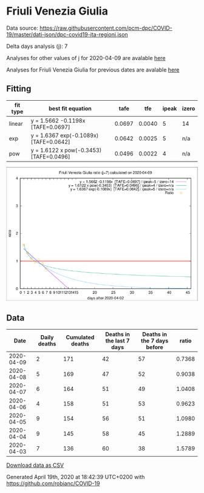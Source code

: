 # Friuli Venezia Giulia

Data source: https://raw.githubusercontent.com/pcm-dpc/COVID-19/master/dati-json/dpc-covid19-ita-regioni.json

Delta days analysis (j): 7

Analyses for other values of j for 2020-04-09 are avalable [here](../2020-04-09/README.md)

Analyses for Friuli Venezia Giulia for previous dates are avalable [here](../README.md)

## Fitting 
|fit type|best fit equation|tafe|tfe|ipeak|izero|
|-------|-----|--------|------|---|---|
|linear|y = 1.5662 -0.1198x  [TAFE=0.0697]|0.0697|0.0040|5|14|
|exp|y = 1.6367 exp(-0.1089x)  [TAFE=0.0642]|0.0642|0.0025|5|n/a|
|pow|y = 1.6122 x pow(-0.3453)  [TAFE=0.0496]|0.0496|0.0022|4|n/a|

![Plot](COVID-19_friuli_venezia_giulia_j7_2020-04-09.png)

## Data
|Date|Daily deaths|Cumulated deaths|Deaths in the last 7 days|Deaths in the 7 days before|ratio|
|----|----------|-----------|-------|--------------------|-----|
|2020-04-09|2|171|42|57|0.7368|
|2020-04-08|5|169|47|52|0.9038|
|2020-04-07|6|164|51|49|1.0408|
|2020-04-06|4|158|51|53|0.9623|
|2020-04-05|9|154|56|51|1.0980|
|2020-04-04|9|145|58|45|1.2889|
|2020-04-03|7|136|60|38|1.5789|

[Download data as CSV](COVID-19_friuli_venezia_giulia_j7_2020-04-09.csv)

Generated April 19th, 2020 at 18:42:39 UTC+0200 with https://github.com/robianc/COVID-19
